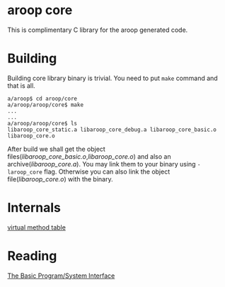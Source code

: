 aroop core
===========

This is complimentary C library for the aroop generated code.

Building
========

Building core library binary is trivial. You need to put `make` command and that is all.

```
a/aroop$ cd aroop/core
a/aroop/aroop/core$ make
...
...
a/aroop/aroop/core$ ls
libaroop_core_static.a libaroop_core_debug.a libaroop_core_basic.o  libaroop_core.o 
```

After build we shall get the object files(*libaroop_core_basic.o*,*libaroop_core.o*) and also an archive(*libaroop_core.a*). You may link them to your binary using `-laroop_core` flag. Otherwise you can also link the object file(*libaroop_core.o*) with the binary.

Internals
==========

[virtual method table](http://en.wikipedia.org/wiki/Virtual_method_table)

Reading
========

[The Basic Program/System Interface](http://ftp.gnu.org/old-gnu/Manuals/glibc-2.2.3/html_chapter/libc_25.html)

